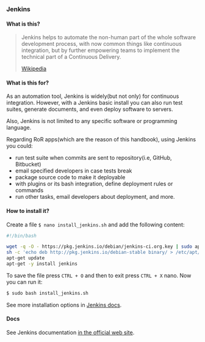 ### Jenkins

#### What is this?

> Jenkins helps to automate the non-human part of the whole software development process, with now common things like continuous integration, but by further empowering teams to implement the technical part of a Continuous Delivery.
>
> [Wikipedia](https://en.wikipedia.org/wiki/Jenkins_(software))

#### What is this for?

As an automation tool, Jenkins is widely(but not only) for continuous integration. However, with a Jenkins basic install you can also run test suites, generate documents, and even deploy software to servers.

Also, Jenkins is not limited to any specific software or programming language.

Regarding RoR apps(which are the reason of this handbook), using Jenkins you could:

- run test suite when commits are sent to repository(i.e, GitHub, Bitbucket)
- email specified developers in case tests break
- package source code to make it deployable
- with plugins or its bash integration, define deployment rules or commands
- run other tasks, email developers about deployment, and more.

#### How to install it?

Create a file `$ nano install_jenkins.sh` and add the following content:

```bash
#!/bin/bash

wget -q -O - https://pkg.jenkins.io/debian/jenkins-ci.org.key | sudo apt-key add -
sh -c 'echo deb http://pkg.jenkins.io/debian-stable binary/ > /etc/apt/sources.list.d/jenkins.list'
apt-get update
apt-get -y install jenkins
```

To save the file press `CTRL + O` and then to exit press `CTRL + X` nano. Now you can run it:

```bash
$ sudo bash install_jenkins.sh
```

See more installation options in [Jenkins docs](https://jenkins.io/doc/book/installing/).

#### Docs

See Jenkins documentation [in the official web site](https://jenkins.io/doc/).
